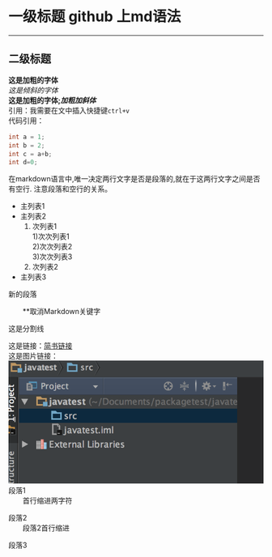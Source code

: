 # 一级标题 github 上md语法
------------
## 二级标题
**这是加粗的字体**  
_这是倾斜的字体_  
**这是加粗的字体;_加粗加斜体_**  
引用：我需要在文中插入快捷键`ctrl+v`  
代码引用：
``` java
int a = 1;
int b = 2;
int c = a+b;
int d=0;
```
在markdown语言中,唯一决定两行文字是否是段落的,就在于这两行文字之间是否有空行. 注意段落和空行的关系。  
- 主列表1  
- 主列表2  
  1. 次列表1   
  1)次次列表1  
  2)次次列表2  
  3)次次列表3
  2. 次列表2  
- 主列表3  

新的段落  

&emsp;&emsp;\*\*取消Markdown关键字

这是分割线

这是链接：[简书链接](http://jianshu.com)  
这是图片链接：![截图](./123.png "区块链")
段落1  
&emsp;&emsp;首行缩进两字符

段落2  
&emsp;&emsp;段落2首行缩进  


段落3